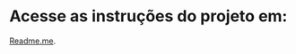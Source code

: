 # Acesse as instruções do projeto em:

[Readme.me]([https://www.exemplo.com](https://github.com/lu1pinho/Academia/blob/main/instruções/Readme.md)).
